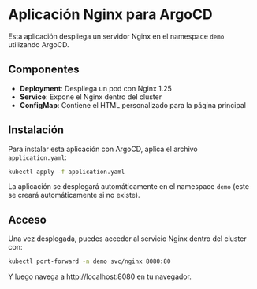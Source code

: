 # Aplicación Nginx para ArgoCD

Esta aplicación despliega un servidor Nginx en el namespace `demo` utilizando ArgoCD.

## Componentes

- **Deployment**: Despliega un pod con Nginx 1.25
- **Service**: Expone el Nginx dentro del cluster
- **ConfigMap**: Contiene el HTML personalizado para la página principal

## Instalación

Para instalar esta aplicación con ArgoCD, aplica el archivo `application.yaml`:

```bash
kubectl apply -f application.yaml
```

La aplicación se desplegará automáticamente en el namespace `demo` (este se creará automáticamente si no existe).

## Acceso

Una vez desplegada, puedes acceder al servicio Nginx dentro del cluster con:

```bash
kubectl port-forward -n demo svc/nginx 8080:80
```

Y luego navega a http://localhost:8080 en tu navegador.
